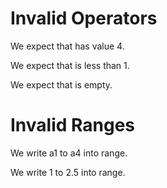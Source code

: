 # Invalid Operators

We expect that has value 4.
<!--           ^
error: attribute check expression requires a receiver [attribute-check.receiver.missing]
-->

We expect that is less than 1.
<!--           ^
error: conditional operator requires a left-hand expression [conditional.lhs.missing]
-->

We expect that is empty.
<!--           ^
error: predicate operator requires a left-hand expression [predicate.lhs.missing]
-->

# Invalid Ranges

We write a1 to a4 into range.
<!--     ^
error: cannot range over expression of non-integer type 'String' [range.element.type.unsupported]
               ^
error: cannot range over expression of non-integer type 'String' [range.element.type.unsupported]
-->

We write 1 to 2.5 into range.
<!--       ^
error: cannot range over bounds of different types [range.element.type.mismatch]
         ^
note: lower bound has type 'int' [range.element.type.lower]
              ^
note: upper bound has type 'double' [range.element.type.upper]
              ^
error: cannot range over expression of non-integer type 'double' [range.element.type.unsupported]
-->
